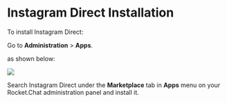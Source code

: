 # Instagram Direct Installation

To install Instagram Direct:

Go to **Administration** > **Apps**.

as shown below:

![](<../../../../.gitbook/assets/2021-11-20\_23-29-48 (1) (1) (1) (1) (12) (28).png>)

Search Instagram Direct under the **Marketplace** tab in **Apps** menu on your Rocket.Chat administration panel and install it.
